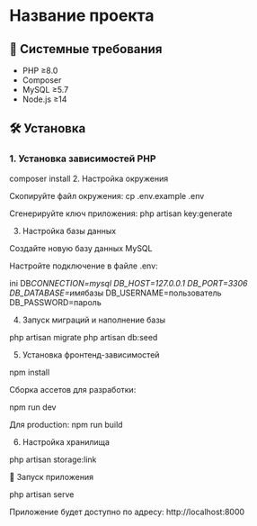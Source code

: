 # Название проекта

## 📌 Системные требования

-   PHP ≥8.0
-   Composer
-   MySQL ≥5.7
-   Node.js ≥14

## 🛠 Установка

### 1. Установка зависимостей PHP

composer install 2. Настройка окружения

Скопируйте файл окружения:
cp .env.example .env

Сгенерируйте ключ приложения:
php artisan key:generate

3. Настройка базы данных

Создайте новую базу данных MySQL

Настройте подключение в файле .env:

ini
DB*CONNECTION=mysql
DB_HOST=127.0.0.1
DB_PORT=3306
DB_DATABASE=имя*базы
DB_USERNAME=пользователь
DB_PASSWORD=пароль

4. Запуск миграций и наполнение базы

php artisan migrate
php artisan db:seed

5. Установка фронтенд-зависимостей

npm install

Сборка ассетов для разработки:

npm run dev

Для production:
npm run build

6. Настройка хранилища

php artisan storage:link

🚀 Запуск приложения

php artisan serve

Приложение будет доступно по адресу:
http://localhost:8000
